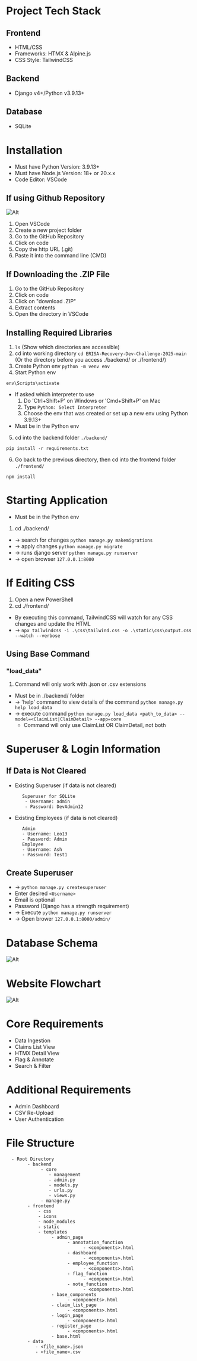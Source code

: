 # Project Tech Stack

## Frontend
  * HTML/CSS
  * Frameworks: HTMX & Alpine.js
  * CSS Style: TailwindCSS
## Backend
  * Django v4+/Python v3.9.13+
## Database
  * SQLite

# Installation
  * Must have Python Version: 3.9.13+
  * Must have Node.js Version: 18+ or 20.x.x
  * Code Editor: VSCode
  ## If using Github Repository
   ![Alt](images/Clone_Repo.png)
   1. Open VSCode
   2. Create a new project folder
   3. Go to the GitHub Repository
   4. Click on code
   5. Copy the http URL (<repoURL>.git)
   6. Paste it into the command line (CMD)
  ## If Downloading the .ZIP File
   1. Go to the GitHub Repository
   2. Click on code
   3. Click on "download .ZIP"
   4. Extract contents
   5. Open the directory in VSCode
  ## Installing Required Libraries
  1. ```ls``` (Show which directories are accessible)
  2. cd into working directory ```cd ERISA-Recovery-Dev-Challenge-2025-main``` (Or the directory before you access ./backend/ or ./frontend/)
  3. Create Python env ```python -m venv env```
  4. Start Python env   
  ```
  env\Scripts\activate
  ```
  * If asked which interpreter to use
    1. Do 'Ctrl+Shift+P' on Windows or 'Cmd+Shift+P' on Mac
    2. Type ```Python: Select Interpreter```
    3. Choose the env that was created or set up a new env using Python 3.9.13+
  * Must be in the Python env
  5. cd into the backend folder ```./backend/```
  ```
  pip install -r requirements.txt
  ```
  6. Go back to the previous directory, then cd into the frontend folder ```./frontend/```
  ```
  npm install
  ```
  # Starting Application
  * Must be in the Python env
  1. cd ./backend/
  * -> search for changes ```python manage.py makemigrations```
  * -> apply changes ```python manage.py migrate```
  * -> runs django server ```python manage.py runserver```
  * -> open browser ```127.0.0.1:8000```

  # If Editing CSS
  1. Open a new PowerShell
  2. cd ./frontend/
  * By executing this command, TailwindCSS will watch for any CSS changes and update the HTML
  * -> ```npx tailwindcss -i .\css\tailwind.css -o .\static\css\output.css --watch --verbose```

  ## Using Base Command
  ### "load_data"
  1. Command will only work with .json or .csv extensions
  * Must be in ./backend/ folder
  * -> 'help' command to view details of the command ```python manage.py help load_data```
  * -> execute command ```python manage.py load_data <path_to_data> --model=<ClaimList|ClaimDetail> --app=core```
    - Command will only use ClaimList OR ClaimDetail, not both
  # Superuser & Login Information
  ## If Data is Not Cleared
   * Existing Superuser (if data is not cleared)
```
      Superuser for SQLite
       - Username: admin
       - Password: DevAdmin12
```
   * Existing Employees (if data is not cleared)

```
      Admin
      - Username: Leo13
      - Password: Admin
      Employee
      - Username: Ash
      - Password: Test1
```
  
   ## Create Superuser
   * -> ```python manage.py createsuperuser```
   * Enter desired ```<Username>```
   * Email is optional
   * Password (Django has a strength requirement)
   * -> Execute ```python manage.py runserver```
   * -> Open brower ```127.0.0.1:8000/admin/```
# Database Schema
![Alt](images/Database_Schema.png)
# Website Flowchart
![Alt](images/Website_Flowchart.png)

# Core Requirements

 * Data Ingestion
 * Claims List View
 * HTMX Detail View
 * Flag & Annotate
 * Search & Filter

# Additional Requirements

 * Admin Dashboard
 * CSV Re-Upload
 * User Authentication

# File Structure
```
  - Root Directory
        - backend
             - core
                - management
                - admin.py
                - models.py
                - urls.py
                - views.py
             - manage.py
        - frontend
            - css
            - icons
            - node_modules
            - static
            - templates
                 - admin_page
                       - annotation_function
                             - <components>.html
                       - dashboard
                             - <components>.html
                       - employee_function
                             - <components>.html
                       - flag_function
                             - <components>.html
                       - note_function
                             - <components>.html
                 - base_components
                       - <components>.html
                 - claim_list_page
                       - <components>.html
                 - login_page
                       - <components>.html
                 - register_page
                       - <components>.html
                 - base.html
        - data
           - <file_name>.json
           - <file_name>.csv
```
